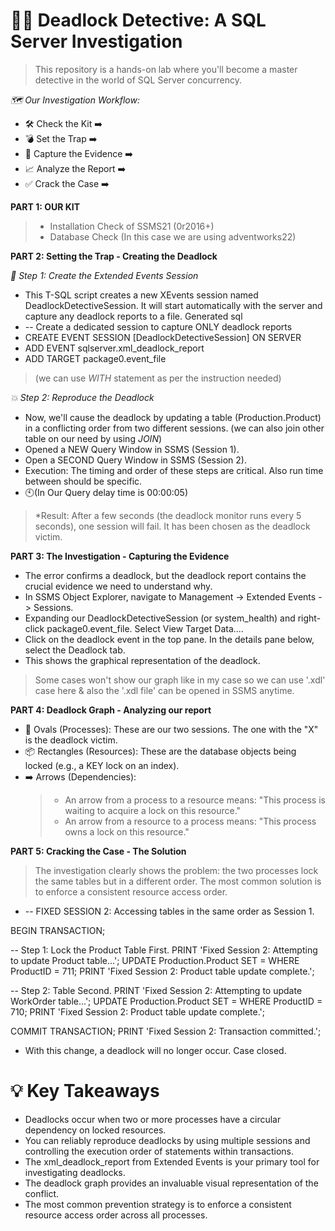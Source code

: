 # 🕵️‍♂️ Deadlock Detective: A SQL Server Investigation
>This repository is a hands-on lab where you'll become a master detective in the world of SQL Server concurrency.

*🗺️ Our Investigation Workflow:*
* 🛠️ Check the Kit ➡️ 
* 💣 Set the Trap ➡️ 
* 📸 Capture the Evidence ➡️ 
* 📈 Analyze the Report ➡️ 
* ✅ Crack the Case ➡️

 **PART 1: OUR KIT**
> * Installation Check of SSMS21 (0r2016+)
> * Database Check (In this case we are using adventworks22)

**PART 2: Setting the Trap - Creating the Deadlock**
> 
*📸 Step 1: Create the Extended Events Session*
* This T-SQL script creates a new XEvents session named DeadlockDetectiveSession. It will start automatically with the server and capture any deadlock reports to a file.
Generated sql
* -- Create a dedicated session to capture ONLY deadlock reports
* CREATE EVENT SESSION [DeadlockDetectiveSession] ON SERVER
* ADD EVENT sqlserver.xml_deadlock_report
* ADD TARGET package0.event_file
>(we can use *WITH* statement as per the instruction needed)

*💥 Step 2: Reproduce the Deadlock*
* Now, we'll cause the deadlock by updating a table (Production.Product) in a conflicting order from two different sessions. (we can also join other table on our need by using *JOIN*)
* Opened a NEW Query Window in SSMS (Session 1).
* Open a SECOND Query Window in SSMS (Session 2).
* Execution: The timing and order of these steps are critical. Also run time between should be specific.
* 🕙(In Our Query delay time is 00:00:05)
>*Result: After a few seconds (the deadlock monitor runs every 5 seconds), one session will fail. It has been chosen as the deadlock victim.

**PART 3: The Investigation - Capturing the Evidence**
* The error confirms a deadlock, but the deadlock report contains the crucial evidence we need to understand why.
* In SSMS Object Explorer, navigate to Management -> Extended Events -> Sessions.
* Expanding our DeadlockDetectiveSession (or system_health) and right-click package0.event_file. Select View Target Data....
* Click on the deadlock event in the top pane. In the details pane below, select the Deadlock tab.
* This shows the graphical representation of the deadlock.
> Some cases won't show our graph like in my case so we can use '.xdl' case here & also the '.xdl file' can be opened in SSMS anytime.

**PART 4: Deadlock Graph - Analyzing our report**
* 🔵 Ovals (Processes): These are our two sessions. The one with the "X" is the deadlock victim.
* 📦 Rectangles (Resources): These are the database objects being locked (e.g., a KEY lock on an index).
* ➡️ Arrows (Dependencies):
   > * An arrow from a process to a resource means: "This process is waiting to acquire a lock on this resource."
   > * An arrow from a resource to a process means: "This process owns a lock on this resource."

**PART 5: Cracking the Case - The Solution**
>The investigation clearly shows the problem: the two processes lock the same tables but in a different order. The most common solution is to enforce a consistent resource access order.

* -- FIXED SESSION 2: Accessing tables in the same order as Session 1.

BEGIN TRANSACTION;

-- Step 1: Lock the Product Table First.
PRINT 'Fixed Session 2: Attempting to update Product table...';
UPDATE Production.Product
SET  =
WHERE ProductID = 711;
PRINT 'Fixed Session 2: Product table update complete.';

-- Step 2: Table Second.
PRINT 'Fixed Session 2: Attempting to update WorkOrder table...';
UPDATE Production.Product
SET  = 
WHERE ProductID = 710;
PRINT 'Fixed Session 2: Product table update complete.';

COMMIT TRANSACTION;
PRINT 'Fixed Session 2: Transaction committed.';

* With this change, a deadlock will no longer occur. Case closed.
# 💡 Key Takeaways
* Deadlocks occur when two or more processes have a circular dependency on locked resources.
* You can reliably reproduce deadlocks by using multiple sessions and controlling the execution order of statements within transactions.
* The xml_deadlock_report from Extended Events is your primary tool for investigating deadlocks.
* The deadlock graph provides an invaluable visual representation of the conflict.
* The most common prevention strategy is to enforce a consistent resource access order across all processes.
